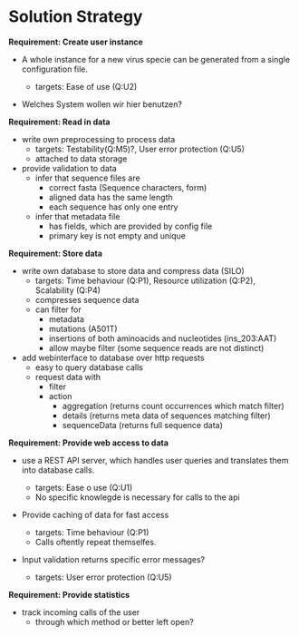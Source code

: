 # Solution Strategy


**Requirement: Create user instance**

- A whole instance for a new virus specie can be generated from a single configuration file.
    - targets: Ease of use (Q:U2)

- Welches System wollen wir hier benutzen?

**Requirement: Read in data**
- write own preprocessing to process data
    - targets: Testability(Q:M5)?, User error protection (Q:U5)
    - attached to data storage
- provide validation to data
    - infer that sequence files are
        - correct fasta (Sequence characters, form)
        - aligned data has the same length
        - each sequence has only one entry
    - infer that metadata file
        - has fields, which are provided by config file
        - primary key is not empty and unique

**Requirement: Store data**
- write own database to store data and compress data (SILO)
    - targets: Time behaviour (Q:P1), Resource utilization (Q:P2), Scalability (Q:P4)
    - compresses sequence data
    - can filter for
        - metadata
        - mutations (A501T)
        - insertions of both aminoacids and nucleotides (ins_203:AAT)
        - allow maybe filter (some sequence reads are not distinct)
- add webinterface to database over http requests
    - easy to query database calls
    - request data with
        - filter 
        - action
            - aggregation (returns count occurrences which match filter)
            - details (returns meta data of sequences matching filter)
            - sequenceData (returns full sequence data)

**Requirement: Provide web access to data**

- use a REST API server, which handles user queries and translates them into database calls.
    - targets: Ease o use (Q:U1)
    - No specific knowlegde is necessary for calls to the api

- Provide caching of data for fast access
    - targets: Time behaviour (Q:P1)
    - Calls oftently repeat themselfes.

- Input validation returns specific error messages?
    - targets: User error protection (Q:U5)

**Requirement: Provide statistics**

- track incoming calls of the user
    - through which method or better left open?


